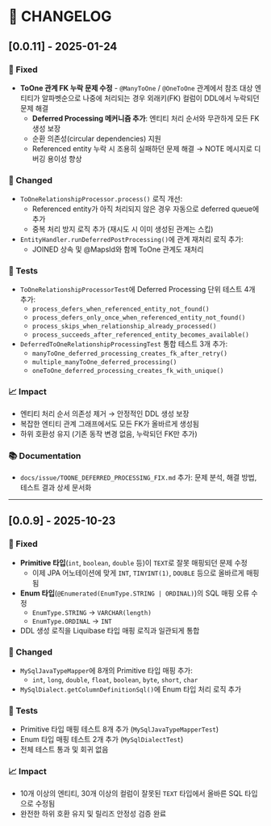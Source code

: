 # 🧾 CHANGELOG

## [0.0.11] - 2025-01-24
### 🔧 Fixed
- **ToOne 관계 FK 누락 문제 수정** - `@ManyToOne` / `@OneToOne` 관계에서 참조 대상 엔티티가 알파벳순으로 나중에 처리되는 경우 외래키(FK) 컬럼이 DDL에서 누락되던 문제 해결
    - **Deferred Processing 메커니즘 추가**: 엔티티 처리 순서와 무관하게 모든 FK 생성 보장
    - 순환 의존성(circular dependencies) 지원
    - Referenced entity 누락 시 조용히 실패하던 문제 해결 → NOTE 메시지로 디버깅 용이성 향상

### 🧩 Changed
- `ToOneRelationshipProcessor.process()` 로직 개선:
    - Referenced entity가 아직 처리되지 않은 경우 자동으로 deferred queue에 추가
    - 중복 처리 방지 로직 추가 (재시도 시 이미 생성된 관계는 스킵)
- `EntityHandler.runDeferredPostProcessing()`에 관계 재처리 로직 추가:
    - JOINED 상속 및 @MapsId와 함께 ToOne 관계도 재처리

### 🧪 Tests
- `ToOneRelationshipProcessorTest`에 Deferred Processing 단위 테스트 4개 추가:
    - `process_defers_when_referenced_entity_not_found()`
    - `process_defers_only_once_when_referenced_entity_not_found()`
    - `process_skips_when_relationship_already_processed()`
    - `process_succeeds_after_referenced_entity_becomes_available()`
- `DeferredToOneRelationshipProcessingTest` 통합 테스트 3개 추가:
    - `manyToOne_deferred_processing_creates_fk_after_retry()`
    - `multiple_manyToOne_deferred_processing()`
    - `oneToOne_deferred_processing_creates_fk_with_unique()`

### 📈 Impact
- 엔티티 처리 순서 의존성 제거 → 안정적인 DDL 생성 보장
- 복잡한 엔티티 관계 그래프에서도 모든 FK가 올바르게 생성됨
- 하위 호환성 유지 (기존 동작 변경 없음, 누락되던 FK만 추가)

### 📚 Documentation
- `docs/issue/TOONE_DEFERRED_PROCESSING_FIX.md` 추가: 문제 분석, 해결 방법, 테스트 결과 상세 문서화

---

## [0.0.9] - 2025-10-23
### 🔧 Fixed
- **Primitive 타입**(`int`, `boolean`, `double` 등)이 `TEXT`로 잘못 매핑되던 문제 수정
    - 이제 JPA 어노테이션에 맞게 `INT`, `TINYINT(1)`, `DOUBLE` 등으로 올바르게 매핑됨
- **Enum 타입**(`@Enumerated(EnumType.STRING | ORDINAL)`)의 SQL 매핑 오류 수정
    - `EnumType.STRING` → `VARCHAR(length)`
    - `EnumType.ORDINAL` → `INT`
- DDL 생성 로직을 Liquibase 타입 매핑 로직과 일관되게 통합

### 🧩 Changed
- `MySqlJavaTypeMapper`에 8개의 Primitive 타입 매핑 추가:
    - `int`, `long`, `double`, `float`, `boolean`, `byte`, `short`, `char`
- `MySqlDialect.getColumnDefinitionSql()`에 Enum 타입 처리 로직 추가

### 🧪 Tests
- Primitive 타입 매핑 테스트 8개 추가 (`MySqlJavaTypeMapperTest`)
- Enum 타입 매핑 테스트 2개 추가 (`MySqlDialectTest`)
- 전체 테스트 통과 및 회귀 없음

### 📈 Impact
- 10개 이상의 엔티티, 30개 이상의 컬럼이 잘못된 `TEXT` 타입에서 올바른 SQL 타입으로 수정됨
- 완전한 하위 호환 유지 및 릴리즈 안정성 검증 완료
